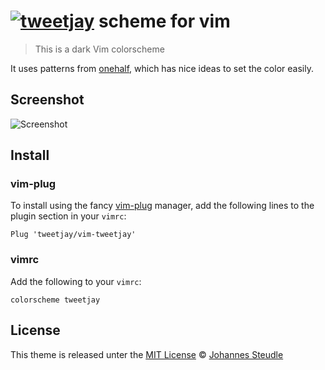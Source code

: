 # [![tweetjay][avatar]](https://github.com/tweetjay) scheme for vim

> This is a dark Vim colorscheme

It uses patterns from [onehalf](https://github.com/sonph/onehalf/tree/master/vim),
which has nice ideas to set the color easily.

## Screenshot

![Screenshot](https://user-images.githubusercontent.com/234182/54509973-d49dd880-494b-11e9-833b-010463b6081b.jpg)

## Install

### vim-plug

To install using the fancy [vim-plug](https://github.com/junegunn/vim-plug)
manager, add the following lines to the plugin section in your `vimrc`:

```vim
Plug 'tweetjay/vim-tweetjay'
```

### vimrc

Add the following to your `vimrc`:

```vim
colorscheme tweetjay
```

## License

This theme is released unter the [MIT License][mit-license]
© [Johannes Steudle][author]

[mit-license]:   https://opensource.org/licenses/MIT
[author]:        https://github.com/tweetjay
[avatar]:        https://avatars3.githubusercontent.com/u/234182?s=40&v=4
[license-badge]: https://img.shields.io/badge/license-MIT-007EC7.svg?style=flat-square
